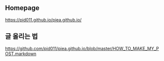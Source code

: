 ## Homepage
<https://pid011.github.io/piea.github.io/>

## 글 올리는 법
<https://github.com/pid011/piea.github.io/blob/master/HOW_TO_MAKE_MY_POST.markdown>
